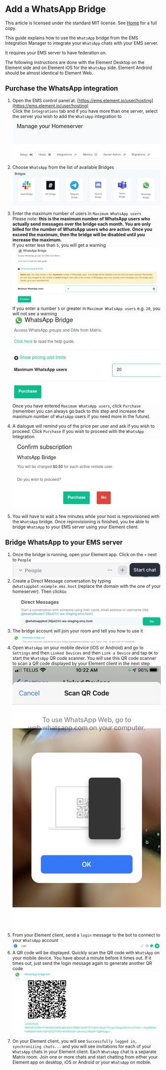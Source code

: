 # Add a WhatsApp Bridge

This article is licensed under the standard MIT license. See [Home](index.md) for a full copy.

This guide explains how to use the `WhatsApp` bridge from the EMS Integration Manager to integrate your `WhatsApp` chats with your EMS server.

It requires your EMS server to have federation on.

The following instructions are done with the  Element Desktop on the Element side and on Element iOS for the `WhatsApp` side. Element Android should be almost identical to Element Web.

## Purchase  the WhatsApp integration
1. Open the EMS control panel at: [https://ems.element.io/user/hosting](https://ems.element.io/user/hosting)  
Click the `Integrations` tab  and if you have more than one server, select the server you wish to add the `WhatsApp` integration to
![](images/click-integration-tab-ems-user-hosting.png)  

1. Choose `WhatsApp` from the list of available Bridges
![](images/wa-matrix-choose-bridge.png)  

1. Enter the maximum number of users in `Maximum WhatsApp users`  
Please note:  **this is the maximum number of WhatsApp users who actually send messages over the bridge each month. You are only billed for the number of WhatsApp users who are active. Once you exceed the maximum, then the bridge will be disabled until you increase the maximum.**  
If you enter less than `5`, you will get a warning  
![](images/wa-low-rmau-warning.png)  
If you enter a number `5` or greater in `Maximum WhatsApp users` e.g. `20`, you will not see a warning  
![](images/wa-enter-number-users-click-purchase.png)  
Once you have entered `Maximum WhatsApp users`, click `Purchase` (remember you can always go back to this step and increase the maximum number of `WhatsApp` users if you need more in the future).

1. A dialogue will remind you of the price per user and ask if you wish to proceed. Click `Purchase` if you wish to proceed with the `WhatsApp` Integration  
![](images/wa-confirm-subscription-click-purchase.png)  

1. You will have to wait a few minutes while your host is reprovisioned with the `WhatsApp` bridge. 
Once reprovisioning is finished, you be able to bridge `WhatsApp` to your EMS server using your Element client.

## Bridge WhatsApp to your EMS server

1. Once the bridge is running, open your Element app. Click on the `+` next to `People`   
![](images/start-chat.png)  
1.  Create a Direct Message conversation by typing `@whatsappbot:example.ems.host` (replace the domain with the one of your homeserver). Then click`Go` 
![](images/dm-wa-bot.png)  
1. The bridge account will join your room and tell you how to use it
![](images/wabridge-bot-joins-room.png)  
1. Open `WhatsApp` on your mobile device (iOS or Android) and go to `Settings` and then `Linked Devices` and then `Link a Device` and tap `OK` to start the `WhatsApp` QR code scanner. You will use this QR code scanner to scan a QR code displayed by your Element client in the next step  
![](images/wabridge-whatsapp-ios-qrcode.png)
1. From your Element client, send a `login` message to the bot to connect to your `WhatsApp` account  
![](images/wabridge-send-login-message.png)
1. A QR code will be displayed. Quickly scan the QR code with `WhatsApp` on your mobile device. You have about a minute before it times out. If it times out, just send the login message again to generate another QR code  
![](images/wabridge-qr-code-from-login-command.png)  
1. On your Element client, you will see `Successfully logged in, synchronizing chats...` and you will see invitations for each of your `WhatsApp` chats in your Element client. Each `WhatsApp` chat is a separate Matrix room. Join one or more chats and start chatting from either your Element app on desktop, iOS or Android or your `WhatsApp` on mobile.
